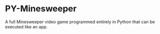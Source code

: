 # PY-Minesweeper
A full Minesweeper video game programmed entirely in Python that can be executed like an app. 
